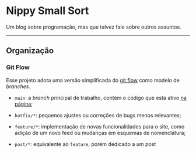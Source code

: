 # Nippy Small Sort

Um blog sobre programação, mas que talvez fale sobre outros assuntos.

---

## Organização

### Git Flow

Esse projeto adota uma versão simplificada do [git flow](https://datasift.github.io/gitflow/IntroducingGitFlow.html) como modelo de _branches_.

- `main`: a _branch_ principal de trabalho, contém o código que está ativo [na página](https://fickledogfish.github.io/);

- `hotfix/*`: pequenos ajustes ou correções de bugs menos relevantes;

- `feature/*`: implementação de novas funcionalidades para o site, como adição de um novo feed ou mudanças em esquemas de nomenclatura;

- `post/*`: equivalente ao `feature`, porém dedicado a um post